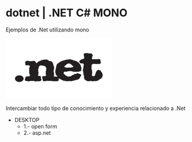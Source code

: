 # dotnet | .NET C# MONO

Ejemplos de .Net utilizando mono

<img src="./assets/Net.jpg" width="280" height="160" >


Intercambiar todo tipo de conocimiento y experiencia relacionado a .Net

* DESKTOP
    - 1.- open form
    - 2.- asp.net

